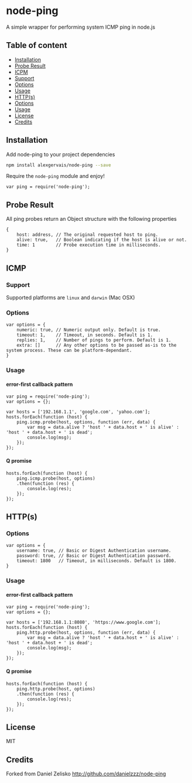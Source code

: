 # node-ping

A simple wrapper for performing system ICMP ping in node.js

## Table of content

* [Installation](#installation)
* [Probe Result](#probe_result)
* [ICPM](#icmp)
 * [Support](#support)
 * [Options](#options)
 * [Usage](#usage)
* [HTTP(s)](#http_s_)
 * [Options](#options)
 * [Usage](#usage)
* [License](#license)
* [Credits](#credits)

## Installation

Add node-ping to your project dependencies
```bash
npm install alexgervais/node-ping --save
```

Require the `node-ping` module and enjoy!
```node
var ping = require('node-ping');
```

## Probe Result

All ping probes return an Object structure with the following properties
```node
{
    host: address, // The original requested host to ping.
    alive: true,   // Boolean indicating if the host is alive or not.
    time: 1        // Probe execution time in milliseconds.
}
```

## ICMP

### Support

Supported platforms are `linux` and `darwin` (Mac OSX)

### Options

```node
var options = {
    numeric: true, // Numeric output only. Default is true.
    timeout: 1,    // Timeout, in seconds. Default is 1.
    replies: 1,    // Number of pings to perform. Default is 1.
    extra: []      // Any other options to be passed as-is to the system process. These can be platform-dependant.
}
```

### Usage

#### error-first callback pattern

```node
var ping = require('node-ping');
var options = {};

var hosts = ['192.168.1.1', 'google.com', 'yahoo.com'];
hosts.forEach(function (host) {
    ping.icmp.probe(host, options, function (err, data) {
        var msg = data.alive ? 'host ' + data.host + ' is alive' : 'host ' + data.host + ' is dead';
        console.log(msg);
    });
});
```

#### Q promise

```node
hosts.forEach(function (host) {
    ping.icmp.probe(host, options)
    .then(function (res) {
        console.log(res);
    });
});
```

## HTTP(s)

### Options

```node
var options = {
    username: true, // Basic or Digest Authentication username.
    password: true, // Basic or Digest Authentication password.
    timeout: 1800   // Timeout, in milliseconds. Default is 1800.
}
```

### Usage

#### error-first callback pattern

```node
var ping = require('node-ping');
var options = {};

var hosts = ['192.168.1.1:8080', 'https://www.google.com'];
hosts.forEach(function (host) {
    ping.http.probe(host, options, function (err, data) {
        var msg = data.alive ? 'host ' + data.host + ' is alive' : 'host ' + data.host + ' is dead';
        console.log(msg);
    });
});
```

#### Q promise

```node
hosts.forEach(function (host) {
    ping.http.probe(host, options)
    .then(function (res) {
        console.log(res);
    });
});
```

## License

MIT

## Credits

Forked from Daniel Zelisko http://github.com/danielzzz/node-ping
